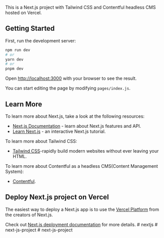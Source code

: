 This is a Next.js project with Tailwind CSS and Contentful headless CMS hosted on Vercel.

## Getting Started

First, run the development server:

```bash
npm run dev
# or
yarn dev
# or
pnpm dev
```

Open [http://localhost:3000](http://localhost:3000) with your browser to see the result.

You can start editing the page by modifying `pages/index.js`. 

## Learn More

To learn more about Next.js, take a look at the following resources:

- [Next.js Documentation](https://nextjs.org/docs) - learn about Next.js features and API.
- [Learn Next.js](https://nextjs.org/learn) - an interactive Next.js tutorial.

To learn more about Tailwind CSS:
- [Tailwind CSS](https://tailwindcss.com/)-rapidly build modern websites without ever leaving your HTML.

To learn more about Contentful as a headless CMS(Content Management System):
- [Contentful](https://www.contentful.com/).

## Deploy Next.js project on Vercel

The easiest way to deploy a Next.js app is to use the [Vercel Platform](https://vercel.com/new?utm_medium=default-template&filter=next.js&utm_source=create-next-app&utm_campaign=create-next-app-readme) from the creators of Next.js.

Check out [Next.js deployment documentation](https://nextjs.org/docs/deployment) for more details.
#   n e x t j s  
 #   n e x t - j s - p r o j e c t  
 #   n e x t - j s - p r o j e c t  
 